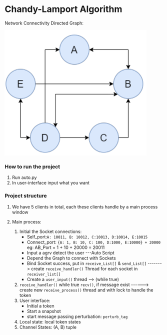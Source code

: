 # Chandy-Lamport Algorithm

Network Connectivity Directed Graph: 

![graph](./photo/graph.png)

### How to run the project
1. Run auto.py
2. In user-interface input what you want

### Project structure

1.  We have 5 clients in total,  each these clients handle by a main process window

2. Main process: 

   1. Initial the Socket connections:
      + Self_port:`A: 10011, B: 10012, C:10013, D:10014, E:10015`
      + Connect_port: `{A: 1, B: 10, C: 100, D:1000, E:10000} + 20000` eg: AB_Port = 1 + 10 + 20000 = 20011
      + Input a agrv detect the user ---Auto Script
      + Depend the Graph to connect with Sockets
      + Bind Socket success, put in `receive_List[]` & `send_List[]`  -------> create `receive_handler()` Thread for each socket in `receiver_list[]`
      + Create a `user_input()` thread --> (while true)
   2. `receive_handler()` while true `recv()`,  if message exist ------> create new `receive_process()` thread and with lock to handle the token
   3. User interface:
      + Initial a token
      + Start a snapshot
      + start message passing perturbation: `perturb_tag`
   4. Local state:  local token states
   5. Channel States:  (A, B) tuple
   

   

   
